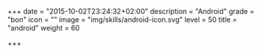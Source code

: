 +++
date = "2015-10-02T23:24:32+02:00"
description = "Android"
grade = "bon"
icon = ""
image = "img/skills/android-icon.svg"
level = 50
title = "android"
weight = 60

+++


